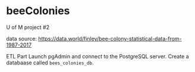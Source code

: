 # beeColonies
U of M project #2

data source: https://data.world/finley/bee-colony-statistical-data-from-1987-2017

ETL Part
Launch pgAdmin and connect to the PostgreSQL server. Create a databaase called `bees_colonies_db`.

